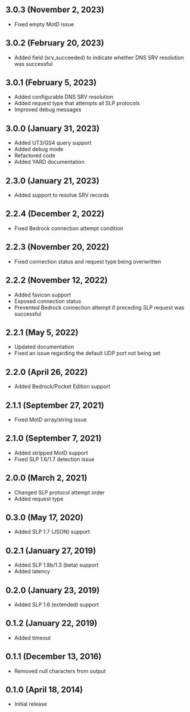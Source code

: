 ## 3.0.3 (November 2, 2023)
- Fixed empty MotD issue

## 3.0.2 (February 20, 2023)
- Added field (srv_succeeded) to indicate whether DNS SRV resolution was successful

## 3.0.1 (February 5, 2023)
- Added configurable DNS SRV resolution
- Added request type that attempts all SLP protocols
- Improved debug messages

## 3.0.0 (January 31, 2023)
- Added UT3/GS4 query support
- Added debug mode
- Refactored code
- Added YARD documentation

## 2.3.0 (January 21, 2023)
- Added support to resolve SRV records

## 2.2.4 (December 2, 2022)
- Fixed Bedrock connection attempt condition

## 2.2.3 (November 20, 2022)
- Fixed connection status and request type being overwritten

## 2.2.2 (November 12, 2022)
- Added favicon support
- Exposed connection status
- Prevented Bedrock connection attempt if preceding SLP request was successful

## 2.2.1 (May 5, 2022)
- Updated documentation
- Fixed an issue regarding the default UDP port not being set

## 2.2.0 (April 26, 2022)
- Added Bedrock/Pocket Edition support

## 2.1.1 (September 27, 2021)
- Fixed MotD array/string issue

## 2.1.0 (September 7, 2021)
- Added stripped MotD support
- Fixed SLP 1.6/1.7 detection issue

## 2.0.0 (March 2, 2021)
- Changed SLP protocol attempt order
- Added request type

## 0.3.0 (May 17, 2020)
- Added SLP 1.7 (JSON) support

## 0.2.1 (January 27, 2019)
- Added SLP 1.8b/1.3 (beta) support
- Added latency

## 0.2.0 (January 23, 2019)
- Added SLP 1.6 (extended) support

## 0.1.2 (January 22, 2019)
- Added timeout

## 0.1.1 (December 13, 2016)
- Removed null characters from output

## 0.1.0 (April 18, 2014)
- Initial release
